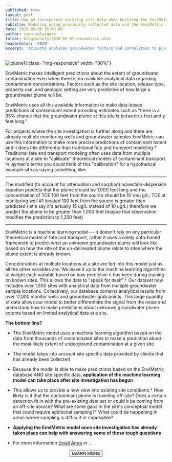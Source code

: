 ```yaml
---
published: true
layout: post
title: How we incorporate existing site data when building the EnviMetric model
subtitle: Modeling using previously collected data and the EnviMetric machine learning algorithm to garner new insights for contaminated properties.
date: 2020-05-06 15:00:00
author: ryan_velazquez
folder: blog/assets/2020-06-07-envimetric-pfas
headerColor: '#030'
excerpt: 'Azimuth1 analyzes groundwater factors and correlation to plume dimensions in EnviMetric model.'
---
```


![plume1]({{site.baseurl}}/{{page.folder}}/plume.jpg){:class="img-responsive" width="80%"}

EnviMetric makes intelligent predictions about the extent of groundwater contamination even when there is no available analytical data regarding contaminant concentrations. Factors such as the site location, release type, property use, and geologic setting are very predictive of how large a groundwater plume will be.

EnviMetric uses all this available information to make data-based predictions of contaminant extent providing estimates such as "there is a 95% chance that the groundwater plume at this site is between x feet and y feet long."

For projects where the site investigation is further along and there are already multiple monitoring wells and groundwater samples EnviMetric can use this information to make more precise predictions of contaminant extent and it does this differently than traditional fate and transport modeling.† Traditional fate and transport modeling often uses data from multiple locations at a site to "calibrate" theoretical models of contaminant transport. In layman's terms you could think of this "calibration" for a hypothetical example site as saying something like:

---

The modified (to account for attenuation and sorption) advection-dispersion equation predicts that the plume should be 1,000 feet long and the concentration of TCE 100 feet from the source should be 10 \mu g/L; TCE at monitoring well #1 located 100 feet from the source is greater than predicted (let's say it's actually 15 ug/L instead of 10 ug/L) therefore we predict the plume to be greater than 1,000 feet (maybe that observation modifies the prediction to 1,250 feet)

---

EnviMetric is a machine learning model--- it doesn't rely on any particular theoretical model of fate and transport, rather it uses a solely data-based framework to predict what an unknown groundwater plume will look like based on how the site of the un-delineated plume relate to sites where the plume extent is already known.

Concentrations at multiple locations at a site are fed into this model just as all the other variables are. We leave it up to the machine learning algorithms to weight each variable based on how predictive it has been during training on known sites. This allows the data to "speak for itself".† Our dataset now includes over 1,500 sites with analytical data from multiple groundwater sample locations. Collectively, our database contains analytical results from over 17,000 monitor wells and groundwater grab points. This large quantity of data allows our model to better differentiate the signal from the noise and understand how to make predictions about unknown groundwater plume extents based on limited analytical data at a site.

**The bottom line?**

- The EnviMetric model uses a machine learning algorithm based on the data from thousands of contaminated sites to make a prediction about the most likely extent of underground contamination at a given site

- The model takes into account site specific data provided by clients that has already been collected

- Because the model is able to make predictions based on the EnviMetric database AND site specific data, **application of the machine learning model can take place after site investigation has begun**

- This allows us to provide a new view into existing site conditions.† How likely is it that the contaminant plume is traveling off-site? Does a certain detection fit in with the pre-existing data set or could it be coming from an off-site source? What are some gaps in the site's conceptual model that could require additional sampling?† What could be happening in areas where sampling is difficult or impossible?

- **Applying the EnviMetric model once site investigation has already taken place can help with answering some of these tough questions**

- For more information <a href="mailto:anna.harrington@azimuth1.com?subject=EnviMetric interest">Email Anna</a> or ...
<p><center><a href="http://info.azimuth1.com/envimetric"><button type="button" class="btn btn-info">LEARN MORE</button></a>
</center></p>
